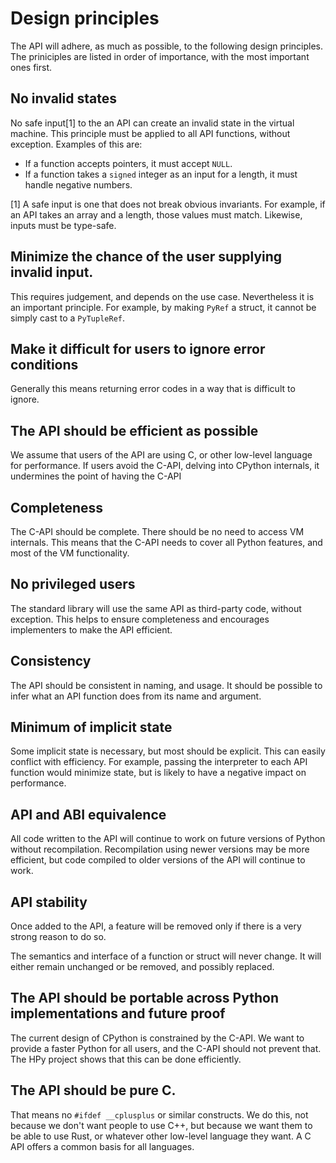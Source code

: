 
# Design principles

The API will adhere, as much as possible, to the following design principles.
The priniciples are listed in order of importance, with the most important ones first.

## No invalid states

No safe input[1] to the an API can create an invalid state in the virtual machine.
This principle must be applied to all API functions, without exception.
Examples of this are:

* If a function accepts pointers, it must accept `NULL`.
* If a function takes a `signed` integer as an input for a length,
  it must handle negative numbers.

[1] A safe input is one that does not break obvious invariants.
For example, if an API takes an array and a length, those values must match.
Likewise, inputs must be type-safe.

## Minimize the chance of the user supplying invalid input.

This requires judgement, and depends on the use case. Nevertheless it is an important principle.
For example, by making `PyRef` a struct, it cannot be simply cast to a `PyTupleRef`.

## Make it difficult for users to ignore error conditions

Generally this means returning error codes in a way that is difficult to ignore.

## The API should be efficient as possible

We assume that users of the API are using C, or other low-level language for performance.
If users avoid the C-API, delving into CPython internals, it undermines the point of having 
the C-API

## Completeness

The C-API should be complete. There should be no need to access VM internals.
This means that the C-API needs to cover all Python features, and most of the VM functionality.

## No privileged users

The standard library will use the same API as third-party code, without exception.
This helps to ensure completeness and encourages implementers to make the API efficient.

## Consistency

The API should be consistent in naming, and usage. It should be possible to infer
what an API function does from its name and argument.

## Minimum of implicit state

Some implicit state is necessary, but most should be explicit.
This can easily conflict with efficiency. For example, passing the interpreter
to each API function would minimize state, but is likely to have a negative 
impact on performance.

## API and ABI equivalence

All code written to the API will continue to work on future versions of Python
without recompilation. Recompilation using newer versions may be more efficient,
but code compiled to older versions of the API will continue to work.

## API stability

Once added to the API, a feature will be removed only if there is a very
strong reason to do so.

The semantics and interface of a function or struct will never change.
It will either remain unchanged or be removed, and possibly replaced.

## The API should be portable across Python implementations and future proof

The current design of CPython is constrained by the C-API.
We want to provide a faster Python for all users, and the C-API
should not prevent that. The HPy project shows that this can be done efficiently.

## The API should be pure C.

That means no `#ifdef __cplusplus` or similar constructs.
We do this, not because we don't want people to use C++, but because
we want them to be able to use Rust, or whatever other low-level 
language they want. A C API offers a common basis for all languages.
